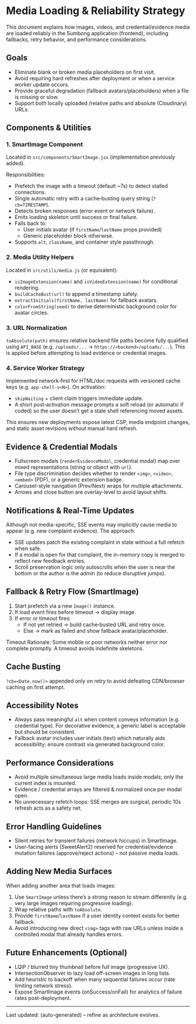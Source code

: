 # Media Loading & Reliability Strategy

This document explains how images, videos, and credential/evidence media are loaded reliably in the Sumbong application (frontend), including fallbacks, retry behavior, and performance considerations.

## Goals
- Eliminate blank or broken media placeholders on first visit.
- Avoid requiring hard refreshes after deployment or when a service worker update occurs.
- Provide graceful degradation (fallback avatars/placeholders) when a file is missing or slow.
- Support both locally uploaded /relative paths and absolute (Cloudinary) URLs.

## Components & Utilities

### 1. SmartImage Component
Located in `src/components/SmartImage.jsx` (implementation previously added).

Responsibilities:
- Prefetch the image with a timeout (default ~7s) to detect stalled connections.
- Single automatic retry with a cache‑busting query string (`?cb=TIMESTAMP`).
- Detects broken responses (error event or network failure).
- Emits loading skeleton until success or final failure.
- Falls back to:
  - User initials avatar (if `firstName`/`lastName` props provided)
  - Generic placeholder block otherwise.
- Supports `alt`, `className`, and container style passthrough.

### 2. Media Utility Helpers
Located in `src/utils/media.js` (or equivalent):
- `isImageExtension(name)` and `isVideoExtension(name)` for conditional rendering.
- `buildCacheBust(url)` to append a timestamp safely.
- `extractInitials(firstName, lastName)` for fallback avatars.
- `colorFromString(seed)` to derive deterministic background color for avatar circles.

### 3. URL Normalization
`toAbsolute(path)` ensures relative backend file paths become fully qualified using `API_BASE` (e.g. `/uploads/...` → `https://<backend>/uploads/...`). This is applied before attempting to load evidence or credential images.

### 4. Service Worker Strategy
Implemented network‑first for HTML/doc requests with versioned cache keys (e.g. `app-shell-v<N>`). On activation:
- `skipWaiting` + client claim triggers immediate update.
- A short post‑activation message prompts a soft reload (or automatic if coded) so the user doesn’t get a stale shell referencing moved assets.

This ensures new deployments expose latest CSP, media endpoint changes, and static asset revisions without manual hard refresh.

## Evidence & Credential Modals
- Fullscreen modals (`renderEvidenceModal`, credential modal) map over mixed representations (string or object with `url`).
- File type discrimination decides whether to render `<img>`, `<video>`, `<embed>` (PDF), or a generic extension badge.
- Carousel-style navigation (Prev/Next) wraps for multiple attachments.
- Arrows and close button are overlay-level to avoid layout shifts.

## Notifications & Real-Time Updates
Although not media-specific, SSE events may implicitly cause media to appear (e.g. new complaint evidence). The approach:
- SSE updates patch the existing complaint in state without a full refetch when safe.
- If a modal is open for that complaint, the in-memory copy is merged to reflect new feedback entries.
- Scroll preservation logic only autoscrolls when the user is near the bottom or the author is the admin (to reduce disruptive jumps).

## Fallback & Retry Flow (SmartImage)
1. Start prefetch via a new `Image()` instance.
2. If load event fires before timeout → display image.
3. If error or timeout fires:
   - If not yet retried → build cache‑busted URL and retry once.
   - Else → mark as failed and show fallback avatar/placeholder.

Timeout Rationale: Some mobile or poor networks neither error nor complete promptly. A timeout avoids indefinite skeletons.

## Cache Busting
`?cb=<Date.now()>` appended only on retry to avoid defeating CDN/browser caching on first attempt.

## Accessibility Notes
- Always pass meaningful `alt` when content conveys information (e.g. credential type). For decorative evidence, a generic label is acceptable but should be consistent.
- Fallback avatar includes user initials (text) which naturally aids accessibility; ensure contrast via generated background color.

## Performance Considerations
- Avoid multiple simultaneous large media loads inside modals; only the current index is mounted.
- Evidence / credential arrays are filtered & normalized once per modal open.
- No unnecessary refetch loops: SSE merges are surgical; periodic 10s refresh acts as a safety net.

## Error Handling Guidelines
- Silent retries for transient failures (network hiccups) in SmartImage.
- User-facing alerts (SweetAlert2) reserved for credential/evidence mutation failures (approve/reject actions) – not passive media loads.

## Adding New Media Surfaces
When adding another area that loads images:
1. Use `SmartImage` unless there’s a strong reason to stream differently (e.g. very large images requiring progressive loading).
2. Wrap relative paths with `toAbsolute`.
3. Provide `firstName`/`lastName` if a user identity context exists for better fallback.
4. Avoid introducing new direct `<img>` tags with raw URLs unless inside a controlled modal that already handles errors.

## Future Enhancements (Optional)
- LQIP / blurred tiny thumbnail before full image (progressive UX).
- IntersectionObserver to lazy load off-screen images in long lists.
- Add heuristic to backoff when many sequential failures occur (rate limiting network stress).
- Expose SmartImage events (onSuccess/onFail) for analytics of failure rates post-deployment.

---
Last updated: (auto-generated) – refine as architecture evolves.

